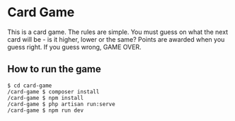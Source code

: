 # Card Game

This is a card game. The rules are simple. You must guess on what the next card will be - is it higher, lower or the same?
Points are awarded when you guess right. If you guess wrong, GAME OVER.

## How to run the game

```console
$ cd card-game
/card-game $ composer install
/card-game $ npm install
/card-game $ php artisan run:serve
/card-game $ npm run dev
```
